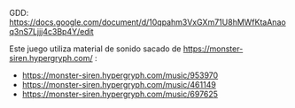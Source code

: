 GDD: https://docs.google.com/document/d/10qpahm3VxGXm71U8hMWfKtaAnaoq3nS7Ljjj4c3Bp4Y/edit

Este juego utiliza material de sonido sacado de https://monster-siren.hypergryph.com/  :
- https://monster-siren.hypergryph.com/music/953970
- https://monster-siren.hypergryph.com/music/461149
- https://monster-siren.hypergryph.com/music/697625
